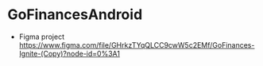 # GoFinancesAndroid

- Figma project
https://www.figma.com/file/GHrkzTYqQLCC9cwW5c2EMf/GoFinances-Ignite-(Copy)?node-id=0%3A1
